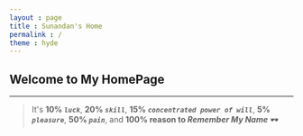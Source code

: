 ```yaml
---
layout : page
title : Sunandan's Home
permalink : /
theme : hyde
---
```

## Welcome to My HomePage
------

> It's **10% _`luck`_**, **20% _`skill`_**, **15% *`concentrated power of will`***, **5% *`pleasure`***, **50% *`pain`***, and **100% reason to _Remember My Name_**  🕶️


